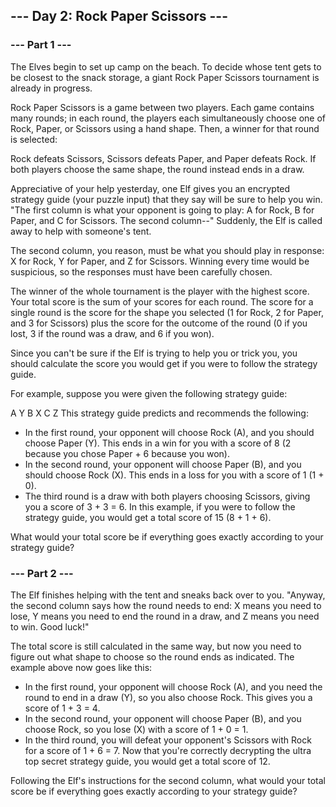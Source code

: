 ## --- Day 2: Rock Paper Scissors ---

### --- Part 1 ---

The Elves begin to set up camp on the beach. To decide whose tent gets to be closest to the snack storage, a giant 
Rock Paper Scissors tournament is already in progress.

Rock Paper Scissors is a game between two players. Each game contains many rounds; in each round, the players each 
simultaneously choose one of Rock, Paper, or Scissors using a hand shape. Then, a winner for that round is selected:

Rock defeats Scissors, Scissors defeats Paper, and Paper defeats Rock. If both players choose the same shape, the 
round instead ends in a draw.

Appreciative of your help yesterday, one Elf gives you an encrypted strategy guide (your puzzle input) that they say 
will be sure to help you win. "The first column is what your opponent is going to play: A for Rock, B for Paper, and 
C for Scissors. The second column--" Suddenly, the Elf is called away to help with someone's tent.

The second column, you reason, must be what you should play in response: X for Rock, Y for Paper, and Z for Scissors. 
Winning every time would be suspicious, so the responses must have been carefully chosen.

The winner of the whole tournament is the player with the highest score. Your total score is the sum of your scores 
for each round. The score for a single round is the score for the shape you selected (1 for Rock, 2 for Paper, and 3 
for Scissors) plus the score for the outcome of the round (0 if you lost, 3 if the round was a draw, and 6 if you won).

Since you can't be sure if the Elf is trying to help you or trick you, you should calculate the score you would get 
if you were to follow the strategy guide.

For example, suppose you were given the following strategy guide:

A Y
B X
C Z
This strategy guide predicts and recommends the following:

- In the first round, your opponent will choose Rock (A), and you should choose Paper (Y). This ends in a win for you 
with a score of 8 (2 because you chose Paper + 6 because you won).
- In the second round, your opponent will choose Paper (B), and you should choose Rock (X). This ends in a loss for you 
with a score of 1 (1 + 0).
- The third round is a draw with both players choosing Scissors, giving you a score of 3 + 3 = 6.
In this example, if you were to follow the strategy guide, you would get a total score of 15 (8 + 1 + 6).

What would your total score be if everything goes exactly according to your strategy guide?

### --- Part 2 ---

The Elf finishes helping with the tent and sneaks back over to you. "Anyway, the second column says how the round needs 
to end: X means you need to lose, Y means you need to end the round in a draw, and Z means you need to win. Good luck!"

The total score is still calculated in the same way, but now you need to figure out what shape to choose so the round 
ends as indicated. The example above now goes like this:

- In the first round, your opponent will choose Rock (A), and you need the round to end in a draw (Y), so you also choose
Rock. This gives you a score of 1 + 3 = 4.
- In the second round, your opponent will choose Paper (B), and you choose Rock, so you lose (X) with a score of 
1 + 0 = 1.
- In the third round, you will defeat your opponent's Scissors with Rock for a score of 1 + 6 = 7.
Now that you're correctly decrypting the ultra top secret strategy guide, you would get a total score of 12.

Following the Elf's instructions for the second column, what would your total score be if everything goes exactly 
according to your strategy guide?